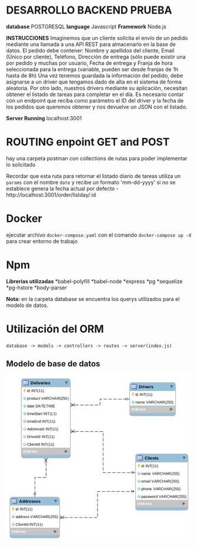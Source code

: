 # DESARROLLO BACKEND PRUEBA


**database** POSTGRESQL 
**language** Javascript
**Framework** Node.js

**INSTRUCCIONES** Imaginemos que un cliente solicita el envío de un pedido mediante una llamada a una API REST para
almacenarlo en la base de datos. El pedido debe contener: Nombre y apellidos del cliente, Email (Único por
cliente), Teléfono, Dirección de entrega (sólo puede existir una por pedido y muchas por usuario, Fecha de
entrega y Franja de hora seleccionada para la entrega (variable, pueden ser desde franjas de 1h hasta de 8h)
Una vez tenemos guardada la información del pedido, debe asignarse a un driver que tengamos dado de alta en
el sistema de forma aleatoria. Por otro lado, nuestros drivers mediante su aplicación, necesitan obtener el listado
de tareas para completar en el día. Es necesario contar con un endpoint que reciba como parámetro el ID del
driver y la fecha de los pedidos que queremos obtener y nos devuelve un JSON con el listado.

**Server Running** localhost:3001

# ROUTING enpoint GET and POST
hay una carpeta postman con collections de rutas para poder implementar lo solicitado

Recordar que esta ruta para retornar el listado diario de tareas utiliza un `params` con el nombre `date` y recibe un formato 'mm-dd-yyyy'
si no se establece genera la fecha actual por defecto
-http://localhost:3001/order/listday/:id

# Docker
ejecutar archivo `docker-compose.yaml` con el comando `docker-compose up -d` para crear entorno de trabajo

# Npm
**Librerias utilizadas**
*babel-polyfill
*babel-node
*express
*pg
*sequelize
*pg-hstore
*body-parser

**Nota:** en la carpeta database se encuentra los querys utilizados para el modelo de datos.


# Utilización del ORM
`database -> models -> controllers -> routes -> server(index.js)`


## Modelo de base de datos

![Modelo de bae de datos](https://github.com/Dario0117/delivery-system/blob/master/db.png)
